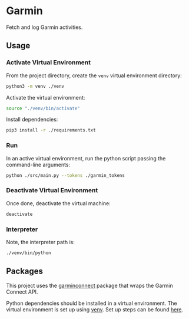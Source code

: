 # Garmin

Fetch and log Garmin activities.

## Usage

### Activate Virtual Environment

From the project directory, create the `venv` virtual environment directory:

```bash
python3 -m venv ./venv
```

Activate the virtual environment:

```bash
source "./venv/bin/activate"
```

Install dependencies:

```bash
pip3 install -r ./requirements.txt
```

### Run

In an active virtual environment, run the python script passing the command-line arguments:

```bash
python ./src/main.py --tokens ./garmin_tokens
```

### Deactivate Virtual Environment

Once done, deactivate the virtual machine:

```bash
deactivate
```

### Interpreter

Note, the interpreter path is:

```bash
./venv/bin/python
```

## Packages

This project uses the [garminconnect](https://pypi.org/project/garminconnect) package that wraps the Garmin Connect API.

Python dependencies should be installed in a virtual environment.
The virtual environment is set up using [venv](https://docs.python.org/3/library/venv.html).
Set up steps can be found [here](https://www.studytonight.com/post/python-virtual-environment-setup-on-mac-osx-easiest-way).
